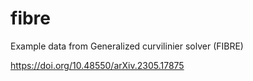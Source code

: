 # fibre
Example data from Generalized curvilinier solver (FIBRE)

https://doi.org/10.48550/arXiv.2305.17875
